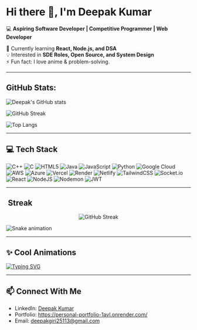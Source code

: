 <!--
<p align="center">
  <img src="https://media.giphy.com/media/13HgwGsXF0aiGY/giphy.gif" width="600">
</p>
-->

# Hi there 👋, I'm Deepak Kumar  

💻 **Aspiring Software Developer | Competitive Programmer | Web Developer**  

🌱 Currently learning **React, Node.js, and DSA**  
💡 Interested in **SDE Roles, Open Source, and System Design**  
⚡ Fun fact: I love anime & problem-solving.  

---
## GitHub Stats:
<!-- GitHub Stats -->
![Deepak's GitHub stats](https://github-readme-stats.vercel.app/api?username=ShadowMonarch-Dark&show_icons=true&theme=radical)

<!-- Streak Stats -->
![GitHub Streak](https://github-readme-streak-stats-eight.vercel.app?user=ShadowMonarch-Dark&theme=radical)

<!-- Top Languages -->
![Top Langs](https://github-readme-stats.vercel.app/api/top-langs/?username=ShadowMonarch-Dark&layout=compact&theme=radical)

---

## 💻 Tech Stack

![C++](https://img.shields.io/badge/C++-00599C?style=for-the-badge&logo=cplusplus&logoColor=white)
![C](https://img.shields.io/badge/C-A8B9CC?style=for-the-badge&logo=c&logoColor=white)
![HTML5](https://img.shields.io/badge/HTML5-E34F26?style=for-the-badge&logo=html5&logoColor=white)
![Java](https://img.shields.io/badge/Java-007396?style=for-the-badge&logo=java&logoColor=white)
![JavaScript](https://img.shields.io/badge/JavaScript-F7DF1E?style=for-the-badge&logo=javascript&logoColor=black)
![Python](https://img.shields.io/badge/Python-3776AB?style=for-the-badge&logo=python&logoColor=white)
![Google Cloud](https://img.shields.io/badge/Google%20Cloud-4285F4?style=for-the-badge&logo=googlecloud&logoColor=white)
![AWS](https://img.shields.io/badge/AWS-232F3E?style=for-the-badge&logo=amazonaws&logoColor=white)
![Azure](https://img.shields.io/badge/Azure-0078D4?style=for-the-badge&logo=microsoftazure&logoColor=white)
![Vercel](https://img.shields.io/badge/Vercel-000000?style=for-the-badge&logo=vercel&logoColor=white)
![Render](https://img.shields.io/badge/Render-46E3B7?style=for-the-badge&logo=render&logoColor=black)
![Netlify](https://img.shields.io/badge/Netlify-00C7B7?style=for-the-badge&logo=netlify&logoColor=white)
![TailwindCSS](https://img.shields.io/badge/TailwindCSS-06B6D4?style=for-the-badge&logo=tailwindcss&logoColor=white)
![Socket.io](https://img.shields.io/badge/Socket.io-010101?style=for-the-badge&logo=socketdotio&logoColor=white)
![React](https://img.shields.io/badge/React-61DAFB?style=for-the-badge&logo=react&logoColor=black)
![NodeJS](https://img.shields.io/badge/Node.js-339933?style=for-the-badge&logo=nodedotjs&logoColor=white)
![Nodemon](https://img.shields.io/badge/Nodemon-76D04B?style=for-the-badge&logo=nodemon&logoColor=white)
![JWT](https://img.shields.io/badge/JWT-000000?style=for-the-badge&logo=jsonwebtokens&logoColor=white)





---

##  ​ Streak
<p align="center">
  <img src="https://github-readme-streak-stats-eight.vercel.app?user=ShadowMonarch-Dark&theme=radical" alt="GitHub Streak" />
</p>


<img src="https://raw.githubusercontent.com/ShadowMonarch-Dark/ShadowMonarch-Dark/output/snake.svg" alt="Snake animation" />


---

## ✨ Cool Animations
[![Typing SVG](https://readme-typing-svg.herokuapp.com?size=22&duration=4000&color=00F7FF&lines=Hi+There!+I'm+Deepak;Competitive+Programmer;Frontend+Developer;Anime+Lover)](https://git.io/typing-svg)

---

## 📫 Connect With Me
- LinkedIn: [Deepak Kumar](https://www.linkedin.com/in/deepak-kumar-7a4a3b258/)  
- Portfolio: https://personal-portfolio-1avl.onrender.com/
- Email: deepakgiri25113@gmail.com  
